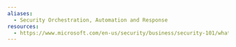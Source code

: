 ```yaml
---
aliases:
  - Security Orchestration, Automation and Response
resources:
  - https://www.microsoft.com/en-us/security/business/security-101/what-is-soar
---
```

